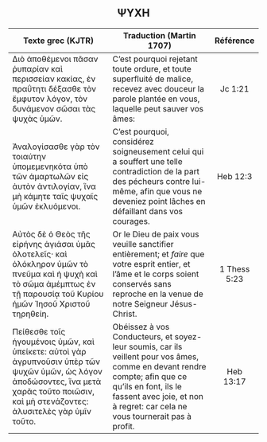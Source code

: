 <h2 align="center">ΨΥΧΗ</h2>

|Texte grec (KJTR)|Traduction (Martin 1707)|Référence|
|-----|-----|:---:
Διὸ ἀποθέμενοι πᾶσαν ῥυπαρίαν καὶ περισσείαν κακίας, ἐν πραΰτητι δέξασθε τὸν ἔμφυτον λόγον, τὸν δυνάμενον σῶσαι τὰς ψυχὰς ὑμῶν.|C’est pourquoi rejetant toute ordure, et toute superfluité de malice, recevez avec douceur la parole plantée en vous, laquelle peut sauver vos âmes:|Jc 1:21|
Ἀναλογίσασθε γὰρ τὸν τοιαύτην ὑπομεμενηκότα ὑπὸ τῶν ἁμαρτωλῶν εἰς ἀυτὸν ἀντιλογίαν, ἵνα μὴ κάμητε ταῖς ψυχαῖς ὑμῶν ἐκλυόμενοι.|C’est pourquoi, considérez soigneusement celui qui a souffert une telle contradiction de la part des pécheurs contre lui-même, afin que vous ne deveniez point lâches en défaillant dans vos courages.|Heb 12:3|
Αὐτὸς δὲ ὁ Θεὸς τῆς εἰρήνης ἁγιάσαι ὑμᾶς ὁλοτελεῖς· καὶ ὁλόκληρον ὑμῶν τὸ πνεῦμα καὶ ἡ ψυχὴ καὶ τὸ σῶμα ἀμέμπτως ἐν τῇ παρουσίᾳ τοῦ Κυρίου ἡμῶν Ἰησοῦ Χριστοῦ τηρηθείη.|Or le Dieu de paix vous veuille sanctifier entièrement; et _faire_ que votre esprit entier, et l’âme et le corps soient conservés sans reproche en la venue de notre Seigneur Jésus-Christ.|1 Thess 5:23|
Πείθεσθε τοῖς ἡγουμένοις ὑμῶν, καὶ ὑπείκετε: αὐτοὶ γὰρ ἀγρυπνοῦσιν ὑπὲρ τῶν ψυχῶν ὑμῶν, ὡς λόγον ἀποδώσοντες, ἵνα μετὰ χαρᾶς τοῦτο ποιῶσιν, καὶ μὴ στενάζοντες: ἀλυσιτελὲς γὰρ ὑμῖν τοῦτο.|Obéissez à vos Conducteurs, et soyez-leur soumis, car ils veillent pour vos âmes, comme en devant rendre compte; afin que ce qu’ils en font, ils le fassent avec joie, et non à regret: car cela ne vous tournerait pas à profit.|Heb 13:17|
